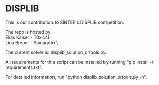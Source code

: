# DISPLIB
This is our contribution to SINTEF's DISPLIB competition.

The repo is hosted by: \
Elias Kaiser - T0xic4l \
Lina Breuer - Samarafin \

The current solver is: displib_solution_ortools.py.

All requirements for this script can be installed by running "pip install -r requirements.txt".

For detailed information, run "python displib_solution_ortools.py -h".
